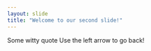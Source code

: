 ```yaml
---
layout: slide
title: "Welcome to our second slide!"
---
```

Some witty quote
Use the left arrow to go back!

